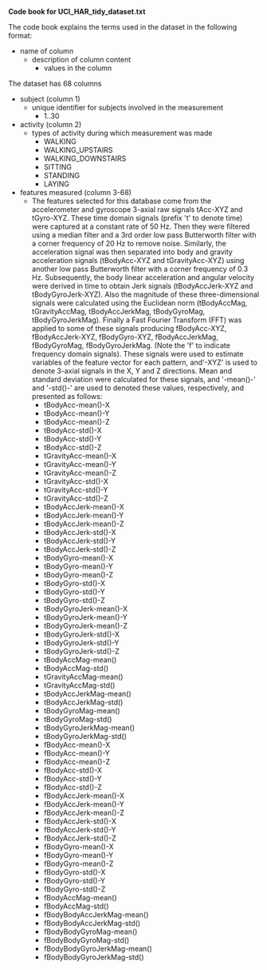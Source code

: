 **Code book for UCI_HAR_tidy_dataset.txt**	

The code book explains the terms used in the dataset in the following format:

* name of column
  * description of column content 
    * values in the column

The dataset has 68 columns

* subject (column 1)
  * unique identifier for subjects involved in the measurement
    *  1..30
* activity (column 2)
  * types of activity during which measurement was made 
    *  WALKING
    *  WALKING_UPSTAIRS
    *  WALKING_DOWNSTAIRS
    *  SITTING
    *  STANDING
    *  LAYING
* features measured (column 3-68)
  * The features selected for this database come from the accelerometer and gyroscope 3-axial raw signals tAcc-XYZ and tGyro-XYZ. These time domain signals (prefix 't' to denote time) were captured at a constant rate of 50 Hz. Then they were filtered using a median filter and a 3rd order low pass Butterworth filter with a corner frequency of 20 Hz to remove noise. Similarly, the acceleration signal was then separated into body and gravity acceleration signals (tBodyAcc-XYZ and tGravityAcc-XYZ) using another low pass Butterworth filter with a corner frequency of 0.3 Hz. Subsequently, the body linear acceleration and angular velocity were derived in time to obtain Jerk signals (tBodyAccJerk-XYZ and tBodyGyroJerk-XYZ). Also the magnitude of these three-dimensional signals were calculated using the Euclidean norm (tBodyAccMag, tGravityAccMag, tBodyAccJerkMag, tBodyGyroMag, tBodyGyroJerkMag). Finally a Fast Fourier Transform (FFT) was applied to some of these signals producing fBodyAcc-XYZ, fBodyAccJerk-XYZ, fBodyGyro-XYZ, fBodyAccJerkMag, fBodyGyroMag, fBodyGyroJerkMag. (Note the 'f' to indicate frequency domain signals). These signals were used to estimate variables of the feature vector for each pattern, and'-XYZ' is used to denote 3-axial signals in the X, Y and Z directions. Mean and standard deviation were calculated for these signals, and '-mean()-' and '-std()-' are used to denoted these values, respectively, and presented as follows:
    *  tBodyAcc-mean()-X
    *  tBodyAcc-mean()-Y
    *  tBodyAcc-mean()-Z
    *  tBodyAcc-std()-X
    *  tBodyAcc-std()-Y
    *  tBodyAcc-std()-Z
    *  tGravityAcc-mean()-X
    *  tGravityAcc-mean()-Y
    *  tGravityAcc-mean()-Z
    *  tGravityAcc-std()-X
    *  tGravityAcc-std()-Y
    *  tGravityAcc-std()-Z
    *  tBodyAccJerk-mean()-X
    *  tBodyAccJerk-mean()-Y
    *  tBodyAccJerk-mean()-Z
    *  tBodyAccJerk-std()-X
    *  tBodyAccJerk-std()-Y
    *  tBodyAccJerk-std()-Z
    *  tBodyGyro-mean()-X
    *  tBodyGyro-mean()-Y
    *  tBodyGyro-mean()-Z
    *  tBodyGyro-std()-X
    *  tBodyGyro-std()-Y
    *  tBodyGyro-std()-Z
    *  tBodyGyroJerk-mean()-X
    *  tBodyGyroJerk-mean()-Y
    *  tBodyGyroJerk-mean()-Z
    *  tBodyGyroJerk-std()-X
    *  tBodyGyroJerk-std()-Y
    *  tBodyGyroJerk-std()-Z
    *  tBodyAccMag-mean()
    *  tBodyAccMag-std()
    *  tGravityAccMag-mean()
    *  tGravityAccMag-std()
    *  tBodyAccJerkMag-mean()
    *  tBodyAccJerkMag-std()
    *  tBodyGyroMag-mean()
    *  tBodyGyroMag-std()
    *  tBodyGyroJerkMag-mean()
    *  tBodyGyroJerkMag-std()
    *  fBodyAcc-mean()-X
    *  fBodyAcc-mean()-Y
    *  fBodyAcc-mean()-Z
    *  fBodyAcc-std()-X
    *  fBodyAcc-std()-Y
    *  fBodyAcc-std()-Z
    *  fBodyAccJerk-mean()-X
    *  fBodyAccJerk-mean()-Y
    *  fBodyAccJerk-mean()-Z
    *  fBodyAccJerk-std()-X
    *  fBodyAccJerk-std()-Y
    *  fBodyAccJerk-std()-Z
    *  fBodyGyro-mean()-X
    *  fBodyGyro-mean()-Y
    *  fBodyGyro-mean()-Z
    *  fBodyGyro-std()-X
    *  fBodyGyro-std()-Y
    *  fBodyGyro-std()-Z
    *  fBodyAccMag-mean()
    *  fBodyAccMag-std()
    *  fBodyBodyAccJerkMag-mean()
    *  fBodyBodyAccJerkMag-std()
    *  fBodyBodyGyroMag-mean()
    *  fBodyBodyGyroMag-std()
    *  fBodyBodyGyroJerkMag-mean()
    *  fBodyBodyGyroJerkMag-std()

